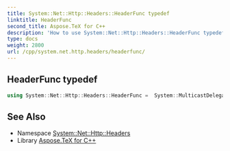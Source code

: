 ```yaml
---
title: System::Net::Http::Headers::HeaderFunc typedef
linktitle: HeaderFunc
second_title: Aspose.TeX for C++
description: 'How to use System::Net::Http::Headers::HeaderFunc typedef in C++.'
type: docs
weight: 2800
url: /cpp/system.net.http.headers/headerfunc/
---
```

## HeaderFunc typedef




```cpp
using System::Net::Http::Headers::HeaderFunc =  System::MulticastDelegate<TResult()>
```

## See Also

* Namespace [System::Net::Http::Headers](../)
* Library [Aspose.TeX for C++](../../)

